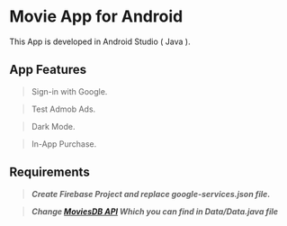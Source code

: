 # Movie App for Android
This App is developed in Android Studio ( Java ). 


## App Features

> Sign-in with Google.

> Test Admob Ads.

> Dark Mode.

> In-App Purchase.

## Requirements 

> ***Create Firebase Project and replace google-services.json file.***

> ***Change [MoviesDB API](https://developers.themoviedb.org/3)  Which you can find in Data/Data.java file***
